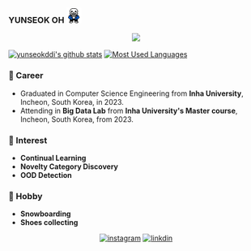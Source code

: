 ### YUNSEOK OH <img src="https://github.com/yunseokddi/yunseokddi/blob/main/sans.gif" width="30px" height="30px">

<div align=center>

![](https://komarev.com/ghpvc/?username=yunseokddi&color=brightgreen)

</div>

[![yunseokddi's github stats](https://github-readme-stats.vercel.app/api?username=yunseokddi)](https://github.com/anuraghazra/github-readme-stats)
[![Most Used Languages](https://github-readme-stats.vercel.app/api/top-langs/?username=yunseokddi&layout=compact)](https://github.com/yunseokddi/github-readme-stats)

### 🔭 Career
- Graduated in Computer Science Engineering from **Inha University**, Incheon, South Korea, in 2023.
- Attending in **Big Data Lab** from **Inha University's Master course**, Incheon, South Korea, from 2023.

### 🌱 Interest
- **Continual Learning**
- **Novelty Category Discovery**
- **OOD Detection**


### 👯 Hobby
- **Snowboarding**
- **Shoes collecting**



<div align=center>

[![instagram](http://img.shields.io/badge/Instagram-FFFFFF?style=flat-square&logo=Instagram&link=https://www.instagram.com/snkrs.researcher/)](https://www.instagram.com/snkrs.researcher/)
[![linkdin](https://img.shields.io/badge/LinkedIn-0077B5?style=for-the-badge&logo=linkedin&logoColor=white&logo=Instagram&link=https://www.linkedin.com/in/yunseok-oh-0180321b3/)](https://www.linkedin.com/in/yunseok-oh-0180321b3/)
</div>
  
  
  
<!--
**yunseokddi/yunseokddi** is a ✨ _special_ ✨ repository because its `README.md` (this file) appears on your GitHub profile.




Here are some ideas to get you started:

- 🔭 I’m currently working on ...
- 🌱 I’m currently learning ...
- 👯 I’m looking to collaborate on ...
- 🤔 I’m looking for help with ...
- 💬 Ask me about ...
- 📫 How to reach me: ...
- 😄 Pronouns: ...
- ⚡ Fun fact: ...
-->
